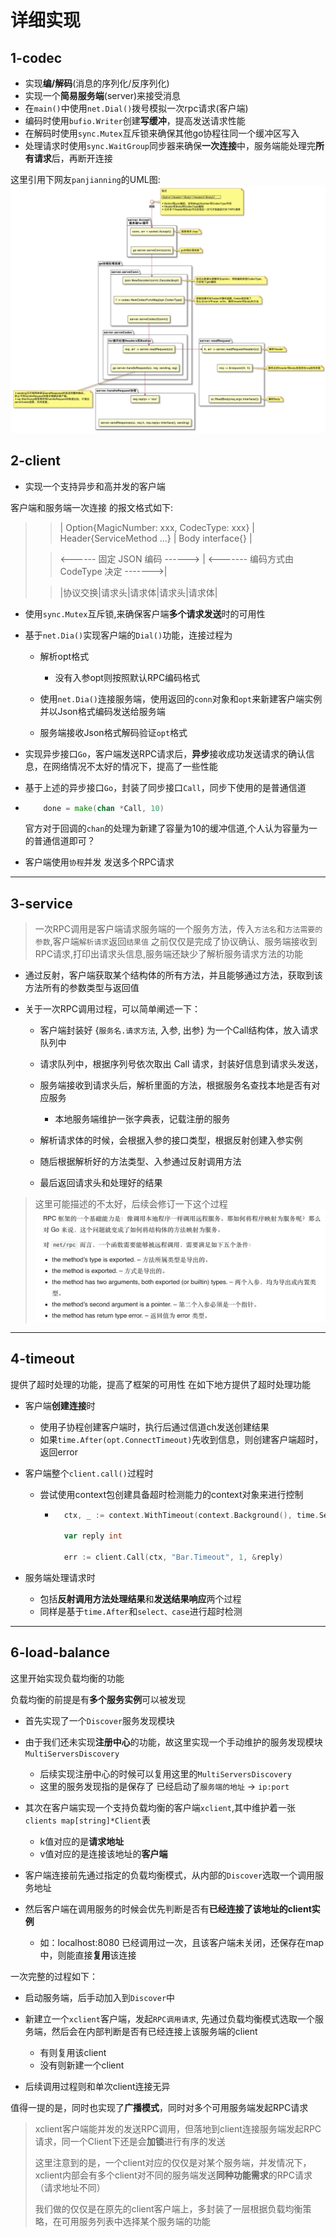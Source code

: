 # 详细实现

## 1-codec

- 实现**编/解码**(消息的序列化/反序列化)
- 实现一个**简易服务端**(server)来接受消息
- 在`main()`中使用`net.Dial()`拨号模拟一次rpc请求(客户端)
- 编码时使用`bufio.Writer`创建**写缓冲**，提高发送请求性能
- 在解码时使用`sync.Mutex`互斥锁来确保其他go协程往同一个缓冲区写入
- 处理请求时使用`sync.WaitGroup`同步器来确保**一次连接**中，服务端能处理完**所有请求**后，再断开连接

这里引用下网友`panjianning`的UML图:
![](img/codec_1.png)

## 2-client

- 实现一个支持异步和高并发的客户端

客户端和服务端一次连接 的报文格式如下:

>>| Option{MagicNumber: xxx, CodecType: xxx} | Header{ServiceMethod ...} | Body interface{} |
>
>> <------      固定 JSON 编码      ------>  | <-------   编码方式由 CodeType 决定   ------->|
>
>>|协议交换|请求头|请求体|请求头|请求体|
- 使用`sync.Mutex`互斥锁,来确保客户端**多个请求发送**时的可用性
- 基于`net.Dia()`实现客户端的`Dial()`功能，连接过程为

    - 解析opt格式
  
        - 没有入参opt则按照默认RPC编码格式
    - 使用`net.Dia()`连接服务端，使用返回的`conn`对象和`opt`来新建客户端实例并以Json格式编码发送给服务端
    - 服务端接收Json格式解码验证`opt`格式
- 实现异步接口`Go`，客户端发送RPC请求后，**异步**接收成功发送请求的确认信息，在网络情况不太好的情况下，提高了一些性能
- 基于上述的异步接口`Go`，封装了同步接口`Call`，同步下使用的是普通信道
- 
    ```go
        done = make(chan *Call, 10)
    ```
    官方对于回调的`chan`的处理为新建了容量为10的缓冲信道,个人认为容量为一的普通信道即可？

- 客户端使用`协程`并发 发送多个RPC请求

---

## 3-service
> 一次RPC调用是客户端请求服务端的一个服务方法，传入`方法名`和`方法需要的参数`,客户端`解析请求`返回`结果值`
> 之前仅仅是完成了协议确认、服务端接收到RPC请求,打印出请求头信息,服务端还缺少了解析服务请求方法的功能

- 通过反射，客户端获取某个结构体的所有方法，并且能够通过方法，获取到该方法所有的参数类型与返回值

- 关于一次RPC调用过程，可以简单阐述一下：

  - 客户端封装好 {`服务名.请求方法`, 入参, 出参} 为一个Call结构体，放入请求队列中
  - 请求队列中，根据序列号依次取出 Call 请求，封装好信息到请求头发送，
  - 服务端接收到请求头后，解析里面的方法，根据服务名查找本地是否有对应服务
  
    - 本地服务端维护一张字典表，记载注册的服务
  - 解析请求体的时候，会根据入参的接口类型，根据反射创建入参实例
  - 随后根据解析好的方法类型、入参通过反射调用方法
  - 最后返回请求头和处理好的结果

>这里可能描述的不太好，后续会修订一下这个过程
![](img/service_1.png)

---

## 4-timeout
提供了超时处理的功能，提高了框架的可用性
在如下地方提供了超时处理功能

- 客户端**创建连接**时

  - 使用子协程创建客户端时，执行后通过信道ch发送创建结果
  - 如果`time.After(opt.ConnectTimeout)`先收到信息，则创建客户端超时，返回error
  
- 客户端整个`client.call()`过程时

  - 尝试使用context包创建具备超时检测能力的context对象来进行控制
    
    - ```go
        ctx, _ := context.WithTimeout(context.Background(), time.Second)
      
        var reply int
      
        err := client.Call(ctx, "Bar.Timeout", 1, &reply)
      ```

- 服务端处理请求时

  - 包括**反射调用方法处理结果**和**发送结果响应**两个过程
  - 同样是基于`time.After`和`select、case`进行超时检测

---

## 6-load-balance
这里开始实现负载均衡的功能

负载均衡的前提是有**多个服务实例**可以被发现

- 首先实现了一个`Discover`服务发现模块
- 由于我们还未实现**注册中心**的功能，故这里实现一个手动维护的服务发现模块`MultiServersDiscovery`

  - 后续实现注册中心的时候可以复用这里的`MultiServersDiscovery`
  - 这里的服务发现指的是保存了 已经启动了`服务端的地址` -> `ip:port`

- 其次在客户端实现一个支持负载均衡的客户端`xclient`,其中维护着一张`clients map[string]*Client`表

  - k值对应的是**请求地址**
  - v值对应的是连接该地址的**客户端**

- 客户端连接前先通过指定的负载均衡模式，从内部的`Discover`选取一个调用服务地址
- 然后客户端在调用服务的时候会优先判断是否有**已经连接了该地址的client实例**

  - 如：localhost:8080 已经调用过一次，且该客户端未关闭，还保存在map中，则能直接**复用**该连接

一次完整的过程如下：

- 启动服务端，后手动加入到`Discover`中
- 新建立一个`xclient`客户端，发起`RPC调用请求`, 先通过负载均衡模式选取一个服务端，然后会在内部判断是否有已经连接上该服务端的client

  - 有则复用该client
  - 没有则新建一个client

- 后续调用过程则和单次client连接无异
  
值得一提的是，同时也实现了**广播模式**，同时对多个可用服务端发起RPC请求

> xclient客户端能并发的发送RPC调用，但落地到client连接服务端发起RPC请求，同一个Client下还是会**加锁**进行有序的发送
> 
> 这里注意到的是，一个client对应的仅仅是对某个服务端，并发情况下，xclient内部会有多个client对不同的服务端发送**同种功能需求**的RPC请求（请求地址不同）
> 
> 我们做的仅仅是在原先的client客户端上，多封装了一层根据负载均衡策略，在可用服务列表中选择某个服务端的功能

